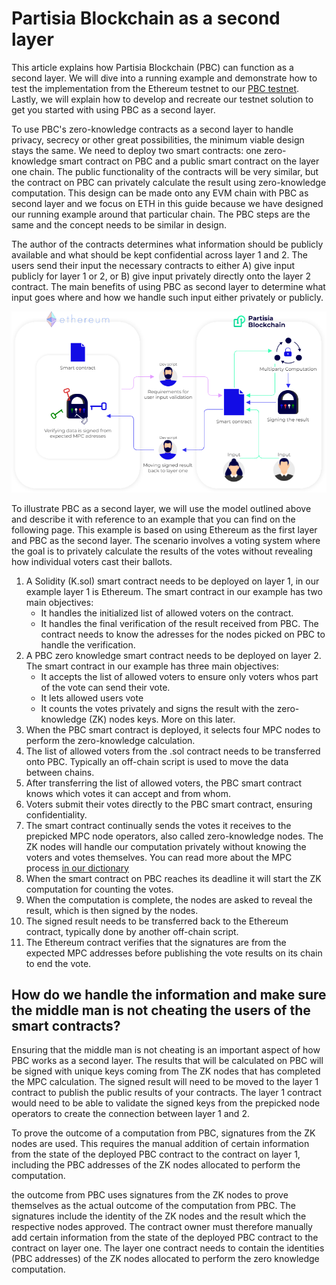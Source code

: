 # Partisia Blockchain as a second layer

This article explains how Partisia Blockchain (PBC) can function as a second layer. We will dive into a running example and demonstrate how to test the implementation from the Ethereum testnet to our [PBC testnet](/docs/testnet.md). Lastly, we will explain how to develop and recreate our testnet solution to get you started with using PBC as a second layer.

To use PBC's zero-knowledge contracts as a second layer to handle privacy, secrecy or other great possibilities, the minimum viable design stays the same.
We need to deploy two smart contracts: one zero-knowledge smart contract on PBC and a public smart contract on the layer one chain. The public functionality of the contracts will be very similar, but the contract on PBC can privately calculate the result using zero-knowledge computation. This design can be made onto any EVM chain with PBC as second layer and we focus on ETH in this guide because we have designed our running example around that particular chain. The PBC steps are the same and the concept needs to be similar in design.

The author of the contracts determines what information should be publicly available and what should be kept confidential across layer 1 and 2. The users send their input the necessary contracts to either A) give input publicly for layer 1 or 2, or B) give input privately directly onto the layer 2 contract. The main benefits of using PBC as second layer to determine what input goes where and how we handle such input either privately or publicly.

![ConceptPBCAsSecondLayer](../assets/ConceptModels/ConceptPBCAsSecondLayer.png)

To illustrate PBC as a second layer, we will use the model outlined above and describe it with reference to an example that you can find on the following page. This example is based on using Ethereum as the first layer and PBC as the second layer. The scenario involves a voting system where the goal is to privately calculate the results of the votes without revealing how individual voters cast their ballots.

1. A Solidity (K.sol) smart contract needs to be deployed on layer 1, in our example layer 1 is Ethereum. The smart contract in our example has two main objectives:
   * It handles the initialized list of allowed voters on the contract.
   * It handles the final verification of the result received from PBC. The contract needs to know the adresses for the nodes picked on PBC to handle the verification.
2. A PBC zero knowledge smart contract needs to be deployed on layer 2. The smart contract in our example has three main objectives:
   * It accepts the list of allowed voters to ensure only voters whos part of the vote can send their vote.
   * It lets allowed users vote
   * It counts the votes privately and signs the result with the zero-knowledge (ZK) nodes keys. More on this later.
3. When the PBC smart contract is deployed, it selects four MPC nodes to perform the zero-knowledge calculation.
4. The list of allowed voters from the .sol contract needs to be transferred onto PBC. Typically an off-chain script is used to move the data between chains.
5. After transferring the list of allowed voters, the PBC smart contract knows which votes it can accept and from whom.
6. Voters submit their votes directly to the PBC smart contract, ensuring confidentiality.
7. The smart contract continually sends the votes it receives to the prepicked MPC node operators, also called zero-knowledge nodes. The ZK nodes will handle our computation privately without knowing the voters and votes themselves. You can read more about the MPC process [in our dictionary](../dictionary.md#mpc)
8. When the smart contract on PBC reaches its deadline it will start the ZK computation for counting the votes.
9. When the computation is complete, the nodes are asked to reveal the result, which is then signed by the nodes.
10. The signed result needs to be transferred back to the Ethereum contract, typically done by another off-chain script.
11. The Ethereum contract verifies that the signatures are from the expected MPC addresses before publishing the vote results on its chain to end the vote.

## How do we handle the information and make sure the middle man is not cheating the users of the smart contracts?

Ensuring that the middle man is not cheating is an important aspect of how PBC works as a second layer. The results that will be calculated on PBC will be signed with unique keys coming from The ZK nodes that has completed the MPC calculation. The signed result will need to be moved to the layer 1 contract to publish the public results of your contracts. The layer 1 contract would need to be able to validate the signed keys from the prepicked node operators to create the connection between layer 1 and 2.

To prove the outcome of a computation from PBC, signatures from the ZK nodes are used. This requires the manual addition of certain information from the state of the deployed PBC contract to the contract on layer 1, including the PBC addresses of the ZK nodes allocated to perform the computation.

the outcome from PBC uses signatures from the ZK nodes to prove themselves as the actual outcome of the computation from PBC. The signatures include the identity of the ZK nodes and the result which the respective nodes approved. The contract owner must therefore manually add certain information from the state of the deployed PBC contract to the contract on layer one. The layer one contract needs to contain the identities (PBC addresses) of the ZK nodes allocated to perform the zero knowledge computation.
